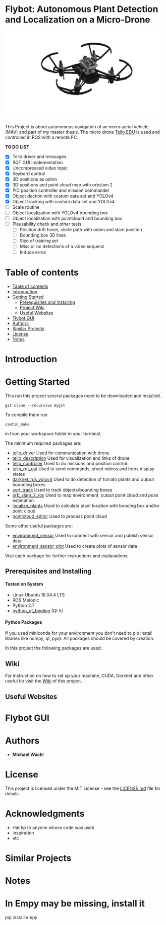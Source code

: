 Flybot: Autonomous Plant Detection and Localization on a Micro-Drone
============================

![alt text](doc/tello_with_sensor.png)


This Project is about autonomous navigation of an micro aerial vehicle (MAV) and part of my master thesis.
The micro drone [Tello EDU](https://www.ryzerobotics.com/de/tello-edu) is used and controlled in ROS with a remote PC.

**TO DO LIST**
- [x] Tello driver and messages
- [x] RQT GUI implementation
- [x] Uncompressed video topic
- [x] Keybord control
- [x] 3D positions as odom
- [x] 3D positions and point cloud map with orbslam 2
- [x] PID position controller and mission commander
- [x] Object dection with costum data set and YOLOv4
- [x] Object tracking with costum data set and YOLOv4
- [ ] Scale routine
- [ ] Object localization with YOLOv4 bounding box
- [ ] Object localization with pointclould and bounding box
- [ ] Plausability check and other tests
  - [ ] Position drift hover, circle path with odom and slam position
  - [ ] Bounding box 3D lines
  - [ ] Size of training set
  - [ ] Miss or no detections of a video sequenz
  - [ ] Induce erros

Table of contents
=================

<!--ts-->
   * [Table of contents](#table-of-contents)
   * [Introduction](#introduction)
   * [Getting Started](#getting-started)
      * [Prerequisites and Installing](#prerequisites-and-installing)
      * [Project Wiki](#wiki)
      * [Useful Websites](#useful-websites)
   * [Flybot GUI](#flybot-gui)
   * [Authors](#authors)
   * [Similar Projects](#similar-projects)
   * [License](#license)
   * [Notes](#notes)
<!--te-->

Introduction
============


Getting Started
===============
This run this project several packages need to be downloaded and installed.
```
git clone --recursive mygit
```

To compile them run:
```
caktin_make
```
in from your workspace folder in your terminal.  

The minimum required packages are:
- [tello_driver](tello_driver) Used for communication with drone
- [tello_description](tello_description)  Used for visualization and links of drone
- [tello_controller](/tello_controller) Used to do missions and position control
- [tello_rqt_gui](tello_rqt_gui)  Used to send commands, shoot videos and fotos display states
- [darknet_ros_yolov4](darknet_ros_yolov4) Used to do detection of tomato plants and output bounding boxes
- [sort_track](sort_track) Used to track objects/bounding boxes
- [orb_slam_2_ros](orb_slam_2_ros) Used to map environment, output point cloud and pose estimation
- [localize_plants](localize_plants)  Used to calculate plant location with bonding box and/or point cloud
- [pointcloud_editor](pointcloud_editor) Used to process point cloud


Some other useful packages are:
- [environment_sensor](environment_sensor) Used to connect with sensor and publish sensor data
- [environment_sensor_plot](environment_sensor_plot) Used to create plots of sensor data

Visit each package for further instructions and explanations. 

Prerequisites and Installing
----------------------------

#### Tested on System
* Linux Ubuntu 18.04.4 LTS
* ROS Melodic
* Python 2.7
* [python_qt_binding](https://github.com/ros-visualization/python_qt_binding) (Qt 5)

#### Python Packages
If you used miniconda for your environment you don't need to pip install libaries like numpy, qt, pyqt.
All packages should be covered by creation. 

In this project the following packages are used:


Wiki
-----
For instruction on how to set up your machine, CUDA, Darknet and other useful tip visit the [Wiki](https://github.com/michaelwachl/autonomous_drone_plant_detection/wiki) of this project. 

Useful Websites
----------------




Flybot GUI
==========


Authors
=======

* **Michael Wachl**


License
=======

This project is licensed under the MIT License - see the [LICENSE.md](LICENSE.md) file for details

Acknowledgments
===============

* Hat tip to anyone whose code was used
* Inspiration
* etc

Similar Projects
================


Notes
=====



In Empy may be missing, install it
========================================================================
pip install empy



